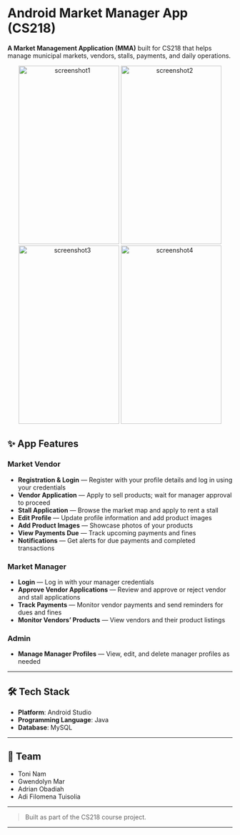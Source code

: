 # Android Market Manager App (CS218)

**A Market Management Application (MMA)** built for CS218 that helps manage municipal markets, vendors, stalls, payments, and daily operations.

<p align="center">
  <img width="225" height="400" src="https://github.com/user-attachments/assets/c7374a3d-da94-469e-98a0-9c361cbb0a1d" alt="screenshot1" />
  <img width="225"  height="400" src="https://github.com/user-attachments/assets/05bafe56-ec4d-409a-8274-5ba5d7642e14" alt="screenshot2" />
  <img width="225"  height="400" src="https://github.com/user-attachments/assets/c9cc6ce5-909a-48aa-8fcb-a675456dda6b" alt="screenshot3" />
  <img width="225"  height="400" src="https://github.com/user-attachments/assets/ec7b5cc7-ec91-450b-ad72-60292a7e9658" alt="screenshot4" />
</p>

## ✨ App Features

### Market Vendor

* **Registration & Login** — Register with your profile details and log in using your credentials
* **Vendor Application** — Apply to sell products; wait for manager approval to proceed
* **Stall Application** — Browse the market map and apply to rent a stall
* **Edit Profile** — Update profile information and add product images
* **Add Product Images** — Showcase photos of your products
* **View Payments Due** — Track upcoming payments and fines
* **Notifications** — Get alerts for due payments and completed transactions

### Market Manager

* **Login** — Log in with your manager credentials
* **Approve Vendor Applications** — Review and approve or reject vendor and stall applications
* **Track Payments** — Monitor vendor payments and send reminders for dues and fines
* **Monitor Vendors’ Products** — View vendors and their product listings

### Admin

* **Manage Manager Profiles** — View, edit, and delete manager profiles as needed

---

## 🛠 Tech Stack

* **Platform**: Android Studio
* **Programming Language**: Java
* **Database**: MySQL

---

## 👥 Team

* Toni Nam
* Gwendolyn Mar
* Adrian Obadiah
* Adi Filomena Tuisolia

---

> Built as part of the CS218 course project.

---
